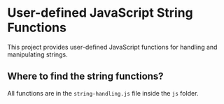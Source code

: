 # User-defined JavaScript String Functions
This project provides user-defined JavaScript functions for handling and manipulating strings.

## Where to find the string functions?
All functions are in the `string-handling.js` file inside the `js` folder.
